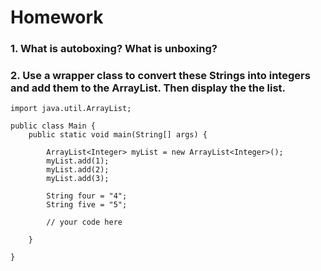 # Homework

### 1. What is autoboxing? What is unboxing?

### 2. Use a wrapper class to convert these Strings into integers and add them to the ArrayList. Then display the the list.
```
import java.util.ArrayList;

public class Main {
    public static void main(String[] args) {

        ArrayList<Integer> myList = new ArrayList<Integer>();
        myList.add(1);
        myList.add(2);
        myList.add(3);

        String four = "4";
        String five = "5";

        // your code here

    }

}

```
